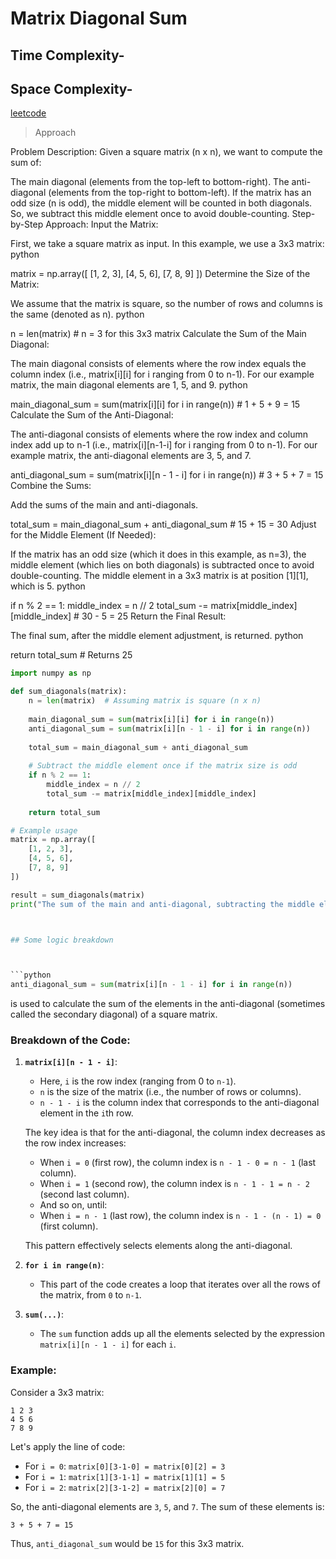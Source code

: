 # Matrix Diagonal Sum

## Time Complexity-
## Space Complexity-             

[leetcode](https://leetcode.com/problems/matrix-diagonal-sum/description/)


>Approach


Problem Description:
Given a square matrix (n x n), we want to compute the sum of:
      
The main diagonal (elements from the top-left to bottom-right).
The anti-diagonal (elements from the top-right to bottom-left).
If the matrix has an odd size (n is odd), the middle element will be counted in both diagonals. So, we subtract this middle element once to avoid double-counting.
Step-by-Step Approach:
Input the Matrix:

First, we take a square matrix as input. In this example, we use a 3x3 matrix:
python

matrix = np.array([
    [1, 2, 3],
    [4, 5, 6],
    [7, 8, 9]
])
Determine the Size of the Matrix:

We assume that the matrix is square, so the number of rows and columns is the same (denoted as n).
python

n = len(matrix)  # n = 3 for this 3x3 matrix
Calculate the Sum of the Main Diagonal:

The main diagonal consists of elements where the row index equals the column index (i.e., matrix[i][i] for i ranging from 0 to n-1).
For our example matrix, the main diagonal elements are 1, 5, and 9.
python

main_diagonal_sum = sum(matrix[i][i] for i in range(n))  # 1 + 5 + 9 = 15
Calculate the Sum of the Anti-Diagonal:

The anti-diagonal consists of elements where the row index and column index add up to n-1 (i.e., matrix[i][n-1-i] for i ranging from 0 to n-1).
For our example matrix, the anti-diagonal elements are 3, 5, and 7.


anti_diagonal_sum = sum(matrix[i][n - 1 - i] for i in range(n))  # 3 + 5 + 7 = 15
Combine the Sums:

Add the sums of the main and anti-diagonals.


total_sum = main_diagonal_sum + anti_diagonal_sum  # 15 + 15 = 30
Adjust for the Middle Element (If Needed):

If the matrix has an odd size (which it does in this example, as n=3), the middle element (which lies on both diagonals) is subtracted once to avoid double-counting.
The middle element in a 3x3 matrix is at position [1][1], which is 5.
python

if n % 2 == 1:
    middle_index = n // 2
    total_sum -= matrix[middle_index][middle_index]  # 30 - 5 = 25
Return the Final Result:

The final sum, after the middle element adjustment, is returned.
python

return total_sum  # Returns 25








```python
import numpy as np

def sum_diagonals(matrix):
    n = len(matrix)  # Assuming matrix is square (n x n)
    
    main_diagonal_sum = sum(matrix[i][i] for i in range(n))
    anti_diagonal_sum = sum(matrix[i][n - 1 - i] for i in range(n))
    
    total_sum = main_diagonal_sum + anti_diagonal_sum
    
    # Subtract the middle element once if the matrix size is odd
    if n % 2 == 1:
        middle_index = n // 2
        total_sum -= matrix[middle_index][middle_index]
    
    return total_sum

# Example usage
matrix = np.array([
    [1, 2, 3],
    [4, 5, 6],
    [7, 8, 9]
])

result = sum_diagonals(matrix)
print("The sum of the main and anti-diagonal, subtracting the middle element once (if applicable), is:", result)```



## Some logic breakdown



```python
anti_diagonal_sum = sum(matrix[i][n - 1 - i] for i in range(n))
```

is used to calculate the sum of the elements in the anti-diagonal (sometimes called the secondary diagonal) of a square matrix.

### Breakdown of the Code:

1. **`matrix[i][n - 1 - i]`**:
   - Here, `i` is the row index (ranging from 0 to `n-1`).
   - `n` is the size of the matrix (i.e., the number of rows or columns).
   - `n - 1 - i` is the column index that corresponds to the anti-diagonal element in the `i`th row.
   
   The key idea is that for the anti-diagonal, the column index decreases as the row index increases:
   - When `i = 0` (first row), the column index is `n - 1 - 0 = n - 1` (last column).
   - When `i = 1` (second row), the column index is `n - 1 - 1 = n - 2` (second last column).
   - And so on, until:
   - When `i = n - 1` (last row), the column index is `n - 1 - (n - 1) = 0` (first column).

   This pattern effectively selects elements along the anti-diagonal.

2. **`for i in range(n)`**:
   - This part of the code creates a loop that iterates over all the rows of the matrix, from `0` to `n-1`.

3. **`sum(...)`**:
   - The `sum` function adds up all the elements selected by the expression `matrix[i][n - 1 - i]` for each `i`.

### Example:

Consider a 3x3 matrix:

```
1 2 3
4 5 6
7 8 9
```

Let's apply the line of code:

- For `i = 0`: `matrix[0][3-1-0] = matrix[0][2] = 3`
- For `i = 1`: `matrix[1][3-1-1] = matrix[1][1] = 5`
- For `i = 2`: `matrix[2][3-1-2] = matrix[2][0] = 7`

So, the anti-diagonal elements are `3`, `5`, and `7`. The sum of these elements is:

```
3 + 5 + 7 = 15
```

Thus, `anti_diagonal_sum` would be `15` for this 3x3 matrix.